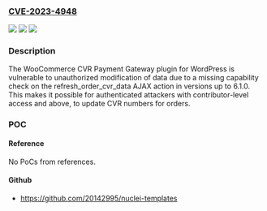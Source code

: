 ### [CVE-2023-4948](https://cve.mitre.org/cgi-bin/cvename.cgi?name=CVE-2023-4948)
![](https://img.shields.io/static/v1?label=Product&message=WooCommerce%20CVR%20Payment%20Gateway&color=blue)
![](https://img.shields.io/static/v1?label=Version&message=*%3C%3D%206.1.0%20&color=brighgreen)
![](https://img.shields.io/static/v1?label=Vulnerability&message=CWE-862%20Missing%20Authorization&color=brighgreen)

### Description

The WooCommerce CVR Payment Gateway plugin for WordPress is vulnerable to unauthorized modification of data due to a missing capability check on the refresh_order_cvr_data AJAX action in versions up to 6.1.0. This makes it possible for authenticated attackers with contributor-level access and above, to update CVR numbers for orders.

### POC

#### Reference
No PoCs from references.

#### Github
- https://github.com/20142995/nuclei-templates

